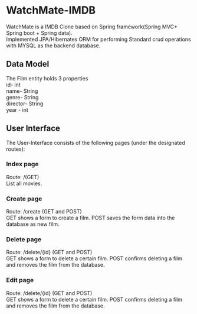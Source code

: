 # WatchMate-IMDB
WatchMate is a IMDB Clone based on Spring framework(Spring MVC+ Spring boot + Spring data). 
<br/>Implemented JPA/Hibernates ORM for performing Standard crud operations with MYSQL as the backend database.
## Data Model
The Film entity holds 3 properties 
<br/>id-       int
<br/>name-     String
<br/>genre-    String
<br/>director- String
<br/>year -    int
## User Interface
The User-Interface consists of the following pages (under the designated routes):
### Index page
Route: /(GET)
<br/> List all movies.
### Create page
Route: /create (GET and POST)
<br/>GET shows a form to create a film. POST saves the form data into the database as new film.
### Delete page
Route: /delete/{id} (GET and POST)
<br/>GET shows a form to delete a certain film. POST confirms deleting a film and removes the film from the database.
### Edit page
Route: /delete/{id} (GET and POST)
<br/>GET shows a form to delete a certain film. POST confirms deleting a film and removes the film from the database.
